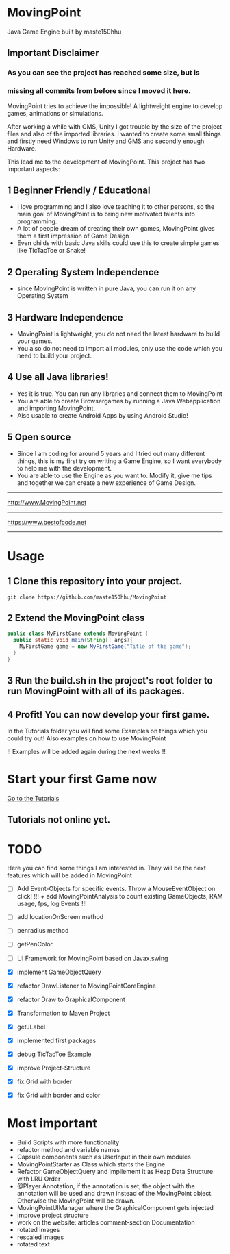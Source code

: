 # MovingPoint
Java Game Engine built by maste150hhu

## Important Disclaimer
### As you can see the project has reached some size, but is
### missing all commits from before since I moved it here.


MovingPoint tries to achieve the impossible! A lightweight engine to develop
games, animations or simulations.

After working a while with GMS, Unity I got trouble by the size of
the project files and also of the imported libraries. I wanted to
create some small things and firstly need Windows to run Unity and
GMS and secondly enough Hardware.

This lead me to the development of MovingPoint. This project has
two important aspects:

## 1 Beginner Friendly / Educational
+ I love programming and I also love teaching it to other
  persons, so the main goal of MovingPoint is to bring new
  motivated talents into programming.
+ A lot of people dream of creating their own games, MovingPoint
  gives them a first impression of Game Design
+ Even childs with basic Java skills could use this to create simple games like TicTacToe or Snake!

## 2 Operating System Independence
+ since MovingPoint is written in pure Java, you can run it
  on any Operating System

## 3 Hardware Independence
+ MovingPoint is lightweight, you do not need the latest
  hardware to build your games.
+ You also do not need to import all modules, only use the
  code which you need to build your project.

## 4 Use all Java libraries!
+ Yes it is true. You can run any libraries and connect them
  to MovingPoint
+ You are able to create Browsergames by running a Java Webapplication
  and importing MovingPoint.
+ Also usable to create Android Apps by using Android Studio!

## 5 Open source
+ Since I am coding for around 5 years and I tried out many different things,
  this is my first try on writing a Game Engine, so I want everybody to
  help me with the development.
+ You are able to use the Engine as you want to. Modify it, give me tips
  and together we can create a new experience of Game Design.


__________________________
http://www.MovingPoint.net
__________________________
https://www.bestofcode.net
__________________________

# Usage

## 1 Clone this repository into your project.

```
git clone https://github.com/maste150hhu/MovingPoint
```

## 2 Extend the MovingPoint class

```java
public class MyFirstGame extends MovingPoint {
  public static void main(String[] args){
    MyFirstGame game = new MyFirstGame("Title of the game");
  }
}
```

## 3 Run the build.sh in the project's root folder to run MovingPoint with all of its packages.

## 4 Profit! You can now develop your first game.

In the Tutorials folder you will find some Examples on things
which you could try out! Also examples on how to use MovingPoint

!! Examples will be added again during the next weeks !!


# Start your first Game now
[Go to the Tutorials](http://movingpoint.net/tutorials.html)
## Tutorials not online yet.


# TODO
Here you can find some things I am interested in. They will be the next
features which will be added in MovingPoint

* [ ] Add Event-Objects for specific events. Throw a MouseEventObject on click!
!!! + add MovingPointAnalysis to count existing GameObjects, RAM usage, fps, log Events !!!
* [ ] add locationOnScreen method
* [ ] penradius method
* [ ] getPenColor
* [ ] UI Framework for MovingPoint based on Javax.swing
* [x] implement GameObjectQuery
* [x] refactor DrawListener to MovingPointCoreEngine
* [x] refactor Draw to GraphicalComponent
* [x] Transformation to Maven Project
* [x] getJLabel
* [x] implemented first packages
* [x] debug TicTacToe Example
* [x] improve Project-Structure
* [x] fix Grid with border
* [x] fix Grid with border and color


# Most important
+ Build Scripts with more functionality
+ refactor method and variable names
+ Capsule components such as UserInput in their own modules
+ MovingPointStarter as Class which starts the Engine
+ Refactor GameObjectQuery and impllement it as Heap Data Structure with LRU Order
+ @Player Annotation, if the annotation is set, the object with the annotation
  will be used and drawn instead of the MovingPoint object. Otherwise the
  MovingPoint will be drawn.
+ MovingPointUIManager where the GraphicalComponent gets injected
+ improve project structure
+ work on the website:
  articles
  comment-section
  Documentation
+ rotated Images
+ rescaled images
+ rotated text